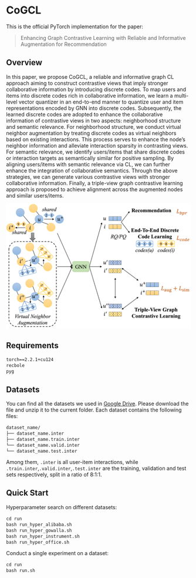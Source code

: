 # CoGCL

This is the official PyTorch implementation for the paper:

> Enhancing Graph Contrastive Learning with Reliable and Informative Augmentation for Recommendation

## Overview

In this paper, we propose CoGCL, a reliable and informative graph CL approach aiming to construct contrastive views that imply stronger collaborative information by introducing discrete codes. To map users and items into discrete codes rich in collaborative information, we learn a multi-level vector quantizer in an end-to-end manner to quantize user and item representations encoded by GNN into discrete codes. Subsequently, the learned discrete codes are adopted to enhance the collaborative information of contrastive views in two aspects: neighborhood structure and semantic relevance. For neighborhood structure, we conduct virtual neighbor augmentation by treating discrete codes as virtual neighbors based on existing interactions. This process serves to enhance the node’s neighbor information and alleviate interaction sparsity in contrasting views. For semantic relevance, we identify users/items that share discrete codes or interaction targets as semantically similar for positive sampling. By aligning users/items with semantic relevance via CL, we can further enhance the integration of collaborative semantics. Through the above strategies, we can generate various contrastive views with stronger collaborative information. Finally, a triple-view graph contrastive learning approach is proposed to achieve alignment across the augmented nodes and similar users/items. 

![](asset/model.png)

## Requirements

```
torch==2.2.1+cu124
recbole
pyg
```

## Datasets

You can find all the datasets we used in [Google Drive](https://drive.google.com/file/d/1uo-aZ9V5SGQGkJkptprGEyk4vdKjj_6N/view?usp=sharing). Please download the file and unzip it to the current folder. Each dataset contains the following files:

```
dataset_name/
├── dataset_name.inter
├── dataset_name.train.inter
└── dataset_name.valid.inter
└── dataset_name.test.inter
```

Among them, `.inter` is all user-item interactions, while `.train.inter`,`.valid.inter`,`.test.inter`  are the training, validation and test sets respectively, split in a ratio of 8:1:1.

## Quick Start

Hyperparameter search on different datasets:

```shell
cd run
bash run_hyper_alibaba.sh
bash run_hyper_gowalla.sh
bash run_hyper_instrument.sh
bash run_hyper_office.sh
```

Conduct a single experiment on a dataset:

```shell
cd run
bash run.sh
```

